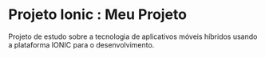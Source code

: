 # Projeto Ionic : Meu Projeto

Projeto de estudo sobre a tecnologia de aplicativos móveis híbridos usando a plataforma IONIC para o desenvolvimento.
